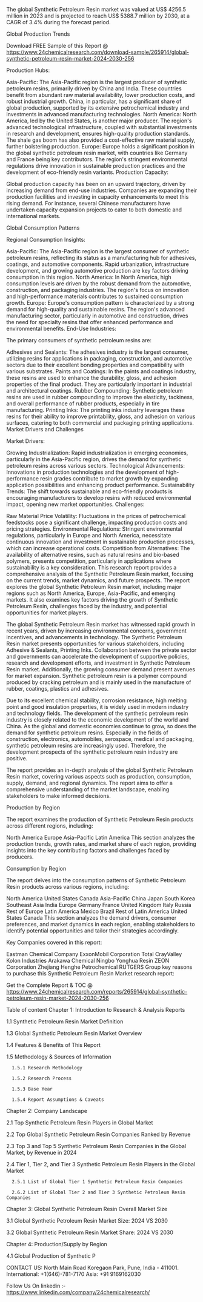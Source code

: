 The global Synthetic Petroleum Resin market was valued at US$ 4256.5 million in 2023 and is projected to reach US$ 5388.7 million by 2030, at a CAGR of 3.4% during the forecast period.

Global Production Trends

Download FREE Sample of this Report @ https://www.24chemicalresearch.com/download-sample/265914/global-synthetic-petroleum-resin-market-2024-2030-256

Production Hubs:

Asia-Pacific: The Asia-Pacific region is the largest producer of synthetic petroleum resins, primarily driven by China and India. These countries benefit from abundant raw material availability, lower production costs, and robust industrial growth. China, in particular, has a significant share of global production, supported by its extensive petrochemical industry and investments in advanced manufacturing technologies.
North America: North America, led by the United States, is another major producer. The region's advanced technological infrastructure, coupled with substantial investments in research and development, ensures high-quality production standards. The shale gas boom has also provided a cost-effective raw material supply, further bolstering production.
Europe: Europe holds a significant position in the global synthetic petroleum resin market, with countries like Germany and France being key contributors. The region's stringent environmental regulations drive innovation in sustainable production practices and the development of eco-friendly resin variants.
Production Capacity:

Global production capacity has been on an upward trajectory, driven by increasing demand from end-use industries. Companies are expanding their production facilities and investing in capacity enhancements to meet this rising demand. For instance, several Chinese manufacturers have undertaken capacity expansion projects to cater to both domestic and international markets.

Global Consumption Patterns

Regional Consumption Insights:

Asia-Pacific: The Asia-Pacific region is the largest consumer of synthetic petroleum resins, reflecting its status as a manufacturing hub for adhesives, coatings, and automotive components. Rapid urbanization, infrastructure development, and growing automotive production are key factors driving consumption in this region.
North America: In North America, high consumption levels are driven by the robust demand from the automotive, construction, and packaging industries. The region's focus on innovation and high-performance materials contributes to sustained consumption growth.
Europe: Europe's consumption pattern is characterized by a strong demand for high-quality and sustainable resins. The region's advanced manufacturing sector, particularly in automotive and construction, drives the need for specialty resins that offer enhanced performance and environmental benefits.
End-Use Industries:

The primary consumers of synthetic petroleum resins are:

Adhesives and Sealants: The adhesives industry is the largest consumer, utilizing resins for applications in packaging, construction, and automotive sectors due to their excellent bonding properties and compatibility with various substrates.
Paints and Coatings: In the paints and coatings industry, these resins are used to enhance the durability, gloss, and adhesion properties of the final product. They are particularly important in industrial and architectural coatings.
Rubber Compounding: Synthetic petroleum resins are used in rubber compounding to improve the elasticity, tackiness, and overall performance of rubber products, especially in tire manufacturing.
Printing Inks: The printing inks industry leverages these resins for their ability to improve printability, gloss, and adhesion on various surfaces, catering to both commercial and packaging printing applications.
Market Drivers and Challenges

Market Drivers:

Growing Industrialization: Rapid industrialization in emerging economies, particularly in the Asia-Pacific region, drives the demand for synthetic petroleum resins across various sectors.
Technological Advancements: Innovations in production technologies and the development of high-performance resin grades contribute to market growth by expanding application possibilities and enhancing product performance.
Sustainability Trends: The shift towards sustainable and eco-friendly products is encouraging manufacturers to develop resins with reduced environmental impact, opening new market opportunities.
Challenges:

Raw Material Price Volatility: Fluctuations in the prices of petrochemical feedstocks pose a significant challenge, impacting production costs and pricing strategies.
Environmental Regulations: Stringent environmental regulations, particularly in Europe and North America, necessitate continuous innovation and investment in sustainable production processes, which can increase operational costs.
Competition from Alternatives: The availability of alternative resins, such as natural resins and bio-based polymers, presents competition, particularly in applications where sustainability is a key consideration.
This research report provides a comprehensive analysis of the Synthetic Petroleum Resin market, focusing on the current trends, market dynamics, and future prospects. The report explores the global Synthetic Petroleum Resin market, including major regions such as North America, Europe, Asia-Pacific, and emerging markets. It also examines key factors driving the growth of Synthetic Petroleum Resin, challenges faced by the industry, and potential opportunities for market players.

The global Synthetic Petroleum Resin market has witnessed rapid growth in recent years, driven by increasing environmental concerns, government incentives, and advancements in technology. The Synthetic Petroleum Resin market presents opportunities for various stakeholders, including Adhesive & Sealants, Printing Inks. Collaboration between the private sector and governments can accelerate the development of supportive policies, research and development efforts, and investment in Synthetic Petroleum Resin market. Additionally, the growing consumer demand present avenues for market expansion.  Synthetic petroleum resin is a polymer compound produced by cracking petroleum and is mainly used in the manufacture of rubber, coatings, plastics and adhesives.

Due to its excellent chemical stability, corrosion resistance, high melting point and good insulation properties, it is widely used in modern industry and technology fields. The development of the synthetic petroleum resin industry is closely related to the economic development of the world and China. As the global and domestic economies continue to grow, so does the demand for synthetic petroleum resins. Especially in the fields of construction, electronics, automobiles, aerospace, medical and packaging, synthetic petroleum resins are increasingly used. Therefore, the development prospects of the synthetic petroleum resin industry are positive.

The report provides an in-depth analysis of the global Synthetic Petroleum Resin market, covering various aspects such as production, consumption, supply, demand, and regional dynamics. The report aims to offer a comprehensive understanding of the market landscape, enabling stakeholders to make informed decisions.

Production by Region

The report examines the production of Synthetic Petroleum Resin products across different regions, including:

North America
Europe
Asia–Pacific
Latin America
This section analyzes the production trends, growth rates, and market share of each region, providing insights into the key contributing factors and challenges faced by producers.

Consumption by Region

The report delves into the consumption patterns of Synthetic Petroleum Resin products across various regions, including:

North America
United States
Canada
Asia-Pacific
China
Japan
South Korea
Southeast Asia
India
Europe
Germany
France
United Kingdom
Italy
Russia
Rest of Europe
Latin America
Mexico
Brazil
Rest of Latin America
United States
Canada
This section analyzes the demand drivers, consumer preferences, and market dynamics in each region, enabling stakeholders to identify potential opportunities and tailor their strategies accordingly.

Key Companies covered in this report:

Eastman Chemical Company
ExxonMobil Corporation
Total CrayValley
Kolon Industries
Arakawa Chemical
Ningbo Yonghua Resin
ZEON Corporation
Zhejiang Henghe Petrochemical
RUTGERS Group
key reasons to purchase this Synthetic Petroleum Resin Market research report:

Get the Complete Report & TOC @ https://www.24chemicalresearch.com/reports/265914/global-synthetic-petroleum-resin-market-2024-2030-256

Table of content
Chapter 1: Introduction to Research & Analysis Reports


1.1 Synthetic Petroleum Resin Market Definition

1.3 Global Synthetic Petroleum Resin Market Overview

1.4 Features & Benefits of This Report

1.5 Methodology & Sources of Information

      1.5.1 Research Methodology

      1.5.2 Research Process

      1.5.3 Base Year

      1.5.4 Report Assumptions & Caveats


Chapter 2: Company Landscape


2.1 Top Synthetic Petroleum Resin Players in Global Market

2.2 Top Global Synthetic Petroleum Resin Companies Ranked by Revenue

2.3 Top 3 and Top 5 Synthetic Petroleum Resin Companies in the Global Market, by Revenue in 2024

2.4 Tier 1, Tier 2, and Tier 3 Synthetic Petroleum Resin Players in the Global Market

      2.5.1 List of Global Tier 1 Synthetic Petroleum Resin Companies

      2.6.2 List of Global Tier 2 and Tier 3 Synthetic Petroleum Resin Companies


Chapter 3: Global Synthetic Petroleum Resin Overall Market Size


3.1 Global Synthetic Petroleum Resin Market Size: 2024 VS 2030

3.2 Global Synthetic Petroleum Resin Market Share: 2024 VS 2030


Chapter 4: Production/Supply by Region


4.1 Global Production of Synthetic P

CONTACT US:
North Main Road Koregaon Park, Pune, India - 411001.
International: +1(646)-781-7170
Asia: +91 9169162030

Follow Us On linkedin :- https://www.linkedin.com/company/24chemicalresearch/
